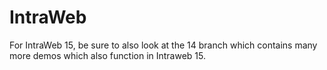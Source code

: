 # IntraWeb

For IntraWeb 15, be sure to also look at the 14 branch which contains many more demos which also function in Intraweb 15.
